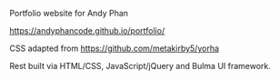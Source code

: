 Portfolio website for Andy Phan

https://andyphancode.github.io/portfolio/

CSS adapted from https://github.com/metakirby5/yorha 

Rest built via HTML/CSS, JavaScript/jQuery and Bulma UI framework. 
